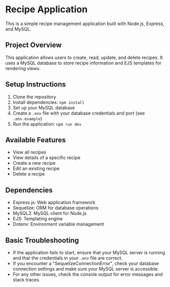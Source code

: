 # Recipe Application

This is a simple recipe management application built with Node.js, Express, and MySQL.

## Project Overview

This application allows users to create, read, update, and delete recipes. It uses a MySQL database to store recipe information and EJS templates for rendering views.

## Setup Instructions

1. Clone the repository
2. Install dependencies: `npm install`
3. Set up your MySQL database
4. Create a `.env` file with your database credentials and port (see `.env.example`)
5. Run the application: `npm run dev`

## Available Features

- View all recipes
- View details of a specific recipe
- Create a new recipe
- Edit an existing recipe
- Delete a recipe

## Dependencies

- Express.js: Web application framework
- Sequelize: ORM for database operations
- MySQL2: MySQL client for Node.js
- EJS: Templating engine
- Dotenv: Environment variable management

## Basic Troubleshooting

- If the application fails to start, ensure that your MySQL server is running and that the credentials in your `.env` file are correct.
- If you encounter a "SequelizeConnectionError", check your database connection settings and make sure your MySQL server is accessible.
- For any other issues, check the console output for error messages and stack traces.